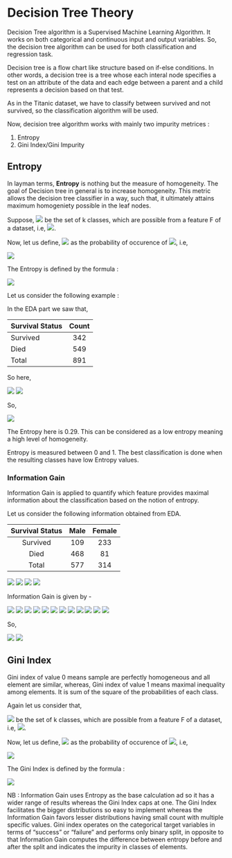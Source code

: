 # Decision Tree Theory

Decision Tree algorithm is a Supervised Machine Learning Algorithm. It works on both categorical and continuous input and output variables. So, the decision tree algorithm can be used for both classification and regression task. 

Decision tree is a flow chart like structure based on if-else conditions. In other words, a decision tree is a tree whose each interal node specifies a test on an attribute of the data and each edge between a parent and a child represents a decision based on that test.

As in the Titanic dataset, we have to classify between survived and not survived, so the classification algorithm will be used.

Now, decision tree algorithm works with mainly two impurity metrices :
1. Entropy
2. Gini Index/Gini Impurity

## Entropy

In layman terms, **Entropy** is nothing but the measure of homogeneity. The goal of Decision tree in general is to increase homogeneity. This metric allows the decision tree classifier in a way, such that, it ultimately attains maximum homogeniety possible in the leaf nodes.

Suppose, <img src="https://render.githubusercontent.com/render/math?math=\LARGE \red \mathcal{C}"> be the set of k classes, which are possible from a feature F of a dataset, i.e, <img src="https://render.githubusercontent.com/render/math?math=\LARGE \mathcal{C} = \{F_1, F_2, F_3, ..... , H_k\}">.

Now, let us define, <img src="https://render.githubusercontent.com/render/math?math=\LARGE p_i"> as the probability of occurence of <img src="https://render.githubusercontent.com/render/math?math=\LARGE F_i">, i.e,

<img src="https://render.githubusercontent.com/render/math?math=\LARGE p_i = \dfrac{number\:of\:occurrences\:of\:F_i}{total\:number\:of\:classes\:formed\:in\:F}">

The Entropy is defined by the formula : 

<img src="https://render.githubusercontent.com/render/math?math=\LARGE Entropy =  I(p_1, p_2, p_3,..., p_k) = -\sum_{i = 1}^k{p_i\,log\,p_i}"> 

Let us consider the following example :

In the EDA part we saw that, 

Survival Status | Count
:---------------|:------:
Survived        | 342
Died            | 549
Total           | 891

So here,

<img src="https://render.githubusercontent.com/render/math?math=\LARGE  p_s = Probability\:of\:'Survived' = \dfrac {342}{891} = 0.38">

<img src="https://render.githubusercontent.com/render/math?math=\LARGE  p_d = Probability\:of\:'Died' = \dfrac {549}{891} = 0.62">

So,

<img src="https://render.githubusercontent.com/render/math?math=\LARGE  Entropy(Survival) = -0.38 * log(0.38) - 0.62 * log(0.62) \approx 0.29">

The Entropy here is 0.29. This can be considered as a low entropy meaning a high level of homogeneity.

Entropy is measured between 0 and 1. The best classification is done when the resulting classes have low Entropy values.

### Information Gain

Information Gain is applied to quantify which feature provides maximal information about the classification based on the notion of entropy.

Let us consider the following information obtained from EDA.

Survival Status | Male | Female
:--------------:|:----:|:------:
Survived        | 109  | 233
Died            | 468  | 81
Total           | 577  | 314

<img src="https://render.githubusercontent.com/render/math?math=\LARGE  P(Male|Survival Status = 'Survived') = \dfrac {109}{577} = 0.19">

<img src="https://render.githubusercontent.com/render/math?math=\LARGE  P(Male|Survival Status = 'Died') = \dfrac {468}{577} = 0.81">

<img src="https://render.githubusercontent.com/render/math?math=\LARGE  P(Female|Survival Status = 'Survived') = \dfrac {233}{314} = 0.74">

<img src="https://render.githubusercontent.com/render/math?math=\LARGE  P(Female|Survival Status = 'Died') = \dfrac {81}{314} = 0.002">

Information Gain is given by -

<img src="https://render.githubusercontent.com/render/math?math=\LARGE  IG(Survival Status, Sex = 'Male')">
<img src="https://render.githubusercontent.com/render/math?math=\LARGE  = Entropy(Survival)">
<img src="https://render.githubusercontent.com/render/math?math=\LARGE  - Entropy(Survival Status = 'Survived'|Sex = 'Male')">
<img src="https://render.githubusercontent.com/render/math?math=\LARGE  - Entropy(Survival Status = 'Died'|Sex = 'Male')">

<img src="https://render.githubusercontent.com/render/math?math=\LARGE  = 0.29 - 0.19 * log(0.19) - 0.81 * log(0.81)">

<img src="https://render.githubusercontent.com/render/math?math=\LARGE  \approx 0.50">

<img src="https://render.githubusercontent.com/render/math?math=\LARGE  IG(Survival Status, Sex = 'Female')">
<img src="https://render.githubusercontent.com/render/math?math=\LARGE  = Entropy(Survival)">
<img src="https://render.githubusercontent.com/render/math?math=\LARGE  - Entropy(Survival Status = 'Survived'|Sex = 'Female')">
<img src="https://render.githubusercontent.com/render/math?math=\LARGE  - Entropy(Survival Status = 'Died'|Sex = 'Female')">

<img src="https://render.githubusercontent.com/render/math?math=\LARGE  = 0.29 - 0.74 * log(0.74) - 0.002 * log(0.002)">

<img src="https://render.githubusercontent.com/render/math?math=\LARGE  \approx 0.52">

So,

<img src="https://render.githubusercontent.com/render/math?math=\LARGE  IG(Survival Status, Sex = 'Male') = 0.50">

<img src="https://render.githubusercontent.com/render/math?math=\LARGE  IG(Survival Status, Sex = 'Female') = 0.52">

## Gini Index

Gini index of value 0 means sample are perfectly homogeneous and all element are similar, whereas, Gini index of value 1 means maximal inequality among elements. It is sum of the square of the probabilities of each class.

Again let us consider that, 

<img src="https://render.githubusercontent.com/render/math?math=\LARGE  \mathcal{C}"> be the set of k classes, which are possible from a feature F of a dataset, i.e, <img src="https://render.githubusercontent.com/render/math?math=\LARGE \mathcal{C} = \{F_1, F_2, F_3, ..... , H_k\}">.

Now, let us define, <img src="https://render.githubusercontent.com/render/math?math=\LARGE p_i"> as the probability of occurence of <img src="https://render.githubusercontent.com/render/math?math=\LARGE F_i">, i.e, 

<img src="https://render.githubusercontent.com/render/math?math=\LARGE p_i = \dfrac{number\:of\:occurrences\:of\:F_i}{total\:number\:of\:classes\:formed\:in\:F}">

The Gini Index is defined by the formula :

<img src="https://render.githubusercontent.com/render/math?math=\LARGE Gini Index = \sum_{i = 1}^k{p_i}{(1-p_i)} = 1-\sum_{i = 1}^k{p_i}^2">


NB : Information Gain uses Entropy as the base calculation ad so it has a wider range of results whereas the Gini Index caps at one. The Gini Index facilitates the bigger distributions so easy to implement whereas the Information Gain favors lesser distributions having small count with multiple specific values. Gini index operates on the categorical target variables in terms of “success” or “failure” and performs only binary split, in opposite to that Information Gain computes the difference between entropy before and after the split and indicates the impurity in classes of elements.
